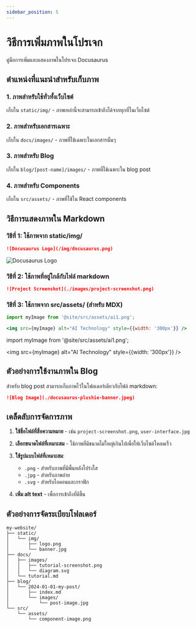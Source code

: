 ```yaml
---
sidebar_position: 5
---
```


# วิธีการเพิ่มภาพในโปรเจก

คู่มือการเพิ่มและแสดงภาพในโปรเจก Docusaurus

## ตำแหน่งที่แนะนำสำหรับเก็บภาพ

### 1. ภาพสำหรับใช้ทั่วทั้งเว็บไซต์
เก็บใน `static/img/` - ภาพเหล่านี้จะสามารถเข้าถึงได้จากทุกที่ในเว็บไซต์

### 2. ภาพสำหรับเอกสารเฉพาะ
เก็บใน `docs/images/` - ภาพที่ใช้เฉพาะในเอกสารนั้นๆ

### 3. ภาพสำหรับ Blog
เก็บใน `blog/[post-name]/images/` - ภาพที่ใช้เฉพาะใน blog post

### 4. ภาพสำหรับ Components
เก็บใน `src/assets/` - ภาพที่ใช้ใน React components

## วิธีการแสดงภาพใน Markdown

### วิธีที่ 1: ใช้ภาพจาก static/img/

```markdown
![Docusaurus Logo](/img/docusaurus.png)
```

![Docusaurus Logo](/img/docusaurus.png)

### วิธีที่ 2: ใช้ภาพที่อยู่ใกล้กับไฟล์ markdown

```markdown
![Project Screenshot](./images/project-screenshot.png)
```

### วิธีที่ 3: ใช้ภาพจาก src/assets/ (สำหรับ MDX)

```jsx
import myImage from '@site/src/assets/ai1.png';

<img src={myImage} alt="AI Technology" style={{width: '300px'}} />
```

import myImage from '@site/src/assets/ai1.png';

<img src={myImage} alt="AI Technology" style={{width: '300px'}} />

## ตัวอย่างการใช้งานภาพใน Blog

สำหรับ blog post สามารถเก็บภาพไว้ในโฟลเดอร์เดียวกับไฟล์ markdown:

```markdown
![Blog Image](./docusaurus-plushie-banner.jpeg)
```

## เคล็ดลับการจัดการภาพ

1. **ใช้ชื่อไฟล์ที่สื่อความหมาย** - เช่น `project-screenshot.png`, `user-interface.jpg`

2. **เลือกขนาดไฟล์ที่เหมาะสม** - ใช้ภาพที่มีขนาดไม่ใหญ่เกินไปเพื่อให้เว็บไซต์โหลดเร็ว

3. **ใช้รูปแบบไฟล์ที่เหมาะสม**:
   - `.png` - สำหรับภาพที่มีพื้นหลังโปร่งใส
   - `.jpg` - สำหรับภาพถ่าย
   - `.svg` - สำหรับไอคอนและกราฟิก

4. **เพิ่ม alt text** - เพื่อการเข้าถึงที่ดีขึ้น

## ตัวอย่างการจัดระเบียบโฟลเดอร์

```
my-website/
├── static/
│   └── img/
│       ├── logo.png
│       └── banner.jpg
├── docs/
│   ├── images/
│   │   ├── tutorial-screenshot.png
│   │   └── diagram.svg
│   └── tutorial.md
├── blog/
│   └── 2024-01-01-my-post/
│       ├── index.md
│       └── images/
│           └── post-image.jpg
└── src/
    └── assets/
        └── component-image.png
``` 